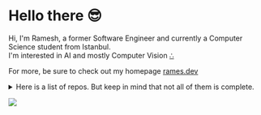 # Hello there 😎

Hi, I'm Ramesh, a former Software Engineer and currently a Computer Science student from Istanbul. <br>
I'm interested in AI and mostly Computer Vision [∴](https://rames.dev/about)

For more, be sure to check out my homepage [rames.dev](https://rames.dev/)

<details><summary>Here is a list of repos. But keep in mind that not all of them is complete.</summary><br>

#### Highlights
- [kes.im](https://github.com/ramesaliyev/kes.im) No-log url shortener works on top of Cloudflares' Workers.
- [trigonoparty](https://github.com/ramesaliyev/trigonoparty) Simple Trigonometry Visualisation with Pure JavaScript.

#### Little Pet Projects
- [kilp](https://github.com/ramesaliyev/kilp) Util for Mac to kill process listening on port.
- [glone](https://github.com/ramesaliyev/glone) Simple utility to run post-clone jobs after git clone.
  
#### Experiments
- [mom](https://github.com/ramesaliyev/mom) Proof of concept for Message-Oriented-Middleware based architecture.
- [visual noises](https://github.com/ramesaliyev/visual-noises) Noise Algorithms Visualised in 1D and 2D with pure JavaScript.
- [numerica](https://github.com/ramesaliyev/numerica) Numerical analysis methods implemented in Python.
- [facty](https://github.com/ramesaliyev/facty) Integer Factorization Approaches with JavaScript.
  
#### Wikis
- [dev stack](https://github.com/ramesaliyev/dev-stack) Personal Development Stack.
- [definitions](https://github.com/ramesaliyev/definitions) Some definitions that I'm having trouble to remember.
- [links](https://github.com/ramesaliyev/links) Great links to remember.
  
#### YTU (University, Computer Science, Undergraduate)
- [8086 assembly](https://github.com/ramesaliyev/8086-assembly) Exercises for Assembly lecture.
- [8086 simulations](https://github.com/ramesaliyev/8086-simulations) Exercises for 8086 Microprocessor lecture.
- [logic circuits](https://github.com/ramesaliyev/logic-circuits) Exercises for Logic Circuits lecture.
- [image processing 101](https://github.com/ramesaliyev/image-processing-101) Exercises of Digital Image Processing lecture.
- [signal processing 101](https://github.com/ramesaliyev/signal-processing-101) Exercises of Digital Signal Processing lecture.
- [data processing 101](data-processing-101) Term project of Big Data Processing and Analytics lecture.
- [discrete math](https://github.com/ramesaliyev/discrete-math) Homeworks and Project for Discrete Mathematics lecture.
- [software engineering project](https://github.com/ramesaliyev/softeng-library-automation) Simple project for Software Engineering lecture.
  
#### Uncompleted Pet Projects  
- [agnostic](https://github.com/ramesaliyev/agnostic) Walkthrough for creating provider agnostic scalable server environment from scratch.
- [famine](https://github.com/ramesaliyev/famine) Early POC for 2D RTS Kinda Game Rendering in Browser.
- [aloy](https://github.com/ramesaliyev/aloy) My own NodeJS utilities / recipes / sandboxing collection library.
- [foqus](https://github.com/ramesaliyev/foqus) Site blocker proxy to help you focus.

#### Hellos  
- [hello haskel](https://github.com/ramesaliyev/hello-haskell) Notes and examples of Haskell.
- [hello erlang](https://github.com/ramesaliyev/hello-erlang) Notes and examples of Erlang.
- [hello c](https://github.com/ramesaliyev/hello-c) Exercises for various lectures done with C language.
- [hello python](https://github.com/ramesaliyev/hello-python) Notes and examples of Python.
- [hello java](https://github.com/ramesaliyev/hello-java) Notes and examples of Java.
- [hello golang](https://github.com/ramesaliyev/hello-golang) Notes and examples of Go language.
- [hello sql](https://github.com/ramesaliyev/hello-sql) Notes and examples of SQL.
- [hello react redux](https://github.com/ramesaliyev/hello-react-redux) Gentle meeting with React/Redux environment.
- [hello godot](https://github.com/ramesaliyev/hello-godot) Exercises with Godot game engine.
  
#### Oldies / Deprecateds
- [bedelliaskerlikciktimi.com](https://github.com/ramesaliyev/bedelliaskerlikciktimi.com) Information hub for paid military service news. 
- [easy web worker](https://github.com/ramesaliyev/EasyWebWorker) Library for Easy Communication Protocol for Web Workers.
- [vapora](https://github.com/ramesaliyev/VapoRA) Improved version of ghost theme for turkish language.
- [gerzek](https://github.com/ramesaliyev/gerzek) Talented bot for slack.

#### Challenges
- [project euler](https://github.com/ramesaliyev/project-euler-solutions) My solutions of project-euler problems.
- [mars rovers code challenge](https://github.com/ramesaliyev/mars-rovers-code-challenge) My solution for mars rovers code challange.
- [mountains](https://github.com/ramesaliyev/mountains) Simple web blog demonstration where you can earn badges.

#### Personal
- [rames.dev](https://github.com/ramesaliyev/rames.dev) Personal web site.
- [github readme](https://github.com/ramesaliyev/ramesaliyev) This readme.
- [cv](https://github.com/ramesaliyev/cv) My resume.
- [npx card](https://github.com/ramesaliyev/npx-card) for `npx ramesaliyev` and `npx rames`
- [ramesaliyev.github.io](https://github.com/ramesaliyev/ramesaliyev.github.io) Currently a placeholder for Github Pages.

#### Misc
- [wasm square benchmark](https://github.com/ramesaliyev/webassembly-square-benchmark) Square benchmark with WebAssembly.
- [ej react workshop](https://github.com/ramesaliyev/ej-react-workshop) React workshop with Redux, Webpack and others.
- [ecma.co](https://github.com/ramesaliyev/ecma.co) Website for the company I co-found in past.
#### Archive  
- [babel-plugin-dynamic-import-to-require](https://github.com/ramesaliyev/babel-plugin-dynamic-import-to-require) Babel plugin to transpile `import()` to `require()`.
  
#### Forks
- [pishro-nik solutions](https://github.com/ramesaliyev/solutions_to_probability_statistics) A Complete Solutions Guide to Pishro-Nik's book.
- [default-backend](https://github.com/ramesaliyev/default-backend) A default backend (404 page) for nginx-ingress in Kubernetes.

</details>

![](https://komarev.com/ghpvc/?username=ramesaliyev&label=%23&color=gray)
